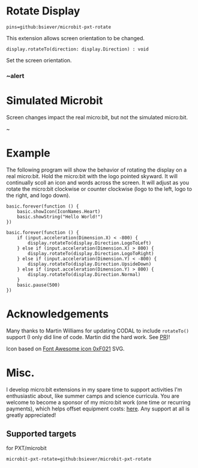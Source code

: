 # Rotate Display

```package
pins=github:bsiever/microbit-pxt-rotate
```

This extension allows screen orientation to be changed.  


```sig
display.rotateTo(direction: display.Direction) : void
```

Set the screen orientation.

### ~alert

# Simulated Microbit

Screen changes impact the real micro:bit, but not the simulated micro:bit.

~

# Example 

The following program will show the behavior of rotating the display on a real micro:bit. Hold the micro:bit with the logo pointed skyward.  It will continually scoll an icon and words across the screen.  It will adjust as you rotate the micro:bit clockwise or counter clockwise (logo to the left, logo to the right, and logo down).

```block
basic.forever(function () {
    basic.showIcon(IconNames.Heart)
    basic.showString("Hello World!")
})

basic.forever(function () {
    if (input.acceleration(Dimension.X) < -800) {
        display.rotateTo(display.Direction.LogoToLeft)
    } else if (input.acceleration(Dimension.X) > 800) {
        display.rotateTo(display.Direction.LogoToRight)
    } else if (input.acceleration(Dimension.Y) < -800) {
        display.rotateTo(display.Direction.UpsideDown)
    } else if (input.acceleration(Dimension.Y) > 800) {
        display.rotateTo(display.Direction.Normal)
    }
    basic.pause(500)
})
```

# Acknowledgements 

Many thanks to Martin Williams for updating CODAL to include `rotateTo()` support (I only did line of code.  Martin did the hard work. See [PR](https://github.com/lancaster-university/codal-microbit-v2/pull/227))!

Icon based on [Font Awesome icon 0xF021](https://www.iconfinder.com/search?q=f021) SVG.

# Misc. 

I develop micro:bit extensions in my spare time to support activities I'm enthusiastic about, like summer camps and science curricula.  You are welcome to become a sponsor of my micro:bit work (one time or recurring payments), which helps offset equipment costs: [here](https://github.com/sponsors/bsiever). Any support at all is greatly appreciated!

## Supported targets

for PXT/microbit

```package
microbit-pxt-rotate=github:bsiever/microbit-pxt-rotate
```

<script src="https://makecode.com/gh-pages-embed.js"></script>
<script>makeCodeRender("{{ site.makecode.home_url }}", "{{ site.github.owner_name }}/{{ site.github.repository_name }}");</script>

